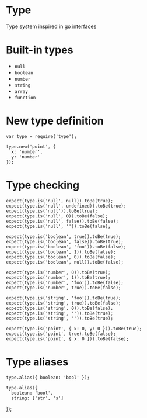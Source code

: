 # Type

Type system inspired in [go interfaces][1]

# Built-in types

*   `null`
*   `boolean`
*   `number`
*   `string`
*   `array`
*   `function`

# New type definition

    var type = require('type');

    type.new('point', {
      x: 'number',
      y: 'number'
    });

# Type checking

    expect(type.is('null', null)).toBe(true);
    expect(type.is('null', undefined)).toBe(true);
    expect(type.is('null')).toBe(true);
    expect(type.is('null', 0)).toBe(false);
    expect(type.is('null', false)).toBe(false);
    expect(type.is('null', '')).toBe(false);

    expect(type.is('boolean', true)).toBe(true);
    expect(type.is('boolean', false)).toBe(true);
    expect(type.is('boolean', 'foo')).toBe(false);
    expect(type.is('boolean', 1)).toBe(false);
    expect(type.is('boolean', 0)).toBe(false);
    expect(type.is('boolean', null)).toBe(false);
    
    expect(type.is('number', 0)).toBe(true);
    expect(type.is('number', 1)).toBe(true);
    expect(type.is('number', 'foo')).toBe(false);
    expect(type.is('number', true)).toBe(false);

    expect(type.is('string', 'foo')).toBe(true);
    expect(type.is('string', true)).toBe(false);
    expect(type.is('string', 0)).toBe(false);
    expect(type.is('string', '')).toBe(true);
    expect(type.is('string', '')).toBe(true);

    expect(type.is('point', { x: 0, y: 0 })).toBe(true);
    expect(type.is('point', true).toBe(false);
    expect(type.is('point', { x: 0 })).toBe(false);

# Type aliases

    type.alias({ boolean: 'bool' });

    type.alias({
      boolean: 'bool',
      string: ['str', 's']

[1]: http://golang.org/doc/effective_go.html#interfaces_and_types
    });

